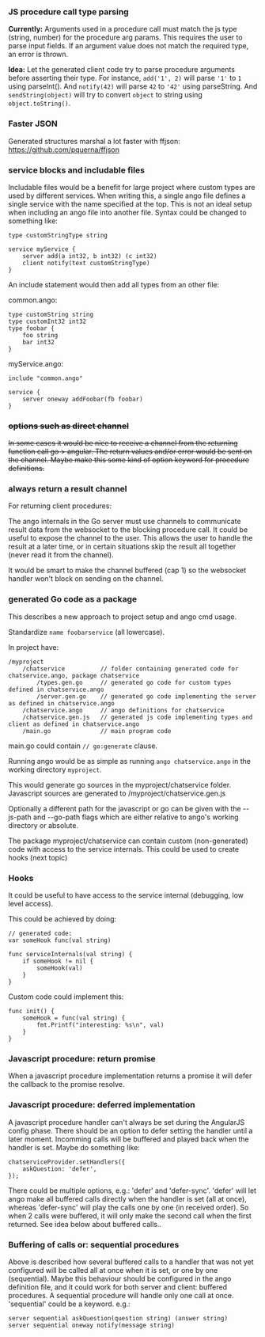 
### JS procedure call type parsing
**Currently:** Arguments used in a procedure call must match the js type (string, number) for the procedure arg params. This requires the user to parse input fields. If an argument value does not match the required type, an error is thrown.

**Idea:** Let the generated client code try to parse procedure arguments before asserting their type. For instance, `add('1', 2)` will parse `'1'` to `1` using parseInt(). And `notify(42)` will parse `42` to `'42'` using parseString. And `sendString(object)` will try to convert `object` to string using `object.toString()`.

### Faster JSON
Generated structures marshal a lot faster with ffjson: https://github.com/pquerna/ffjson

### service blocks and includable files
Includable files would be a benefit for large project where custom types are used by different services. When writing this, a single ango file defines a single service with the name specified at the top. This is not an ideal setup when including an ango file into another file. Syntax could be changed to something like:
```
type customStringType string

service myService {
	server add(a int32, b int32) (c int32)
	client notify(text customStringType)
}
```

An include statement would then add all types from an other file:

common.ango:
```
type customString string
type customInt32 int32
type foobar {
	foo string
	bar int32
}
```

myService.ango:
```
include "common.ango"

service {
	server oneway addFoobar(fb foobar)
}
```

### ~~options such as direct channel~~
~~In some cases it would be nice to receive a channel from the returning function call go > angular. The return values and/or error would be sent on the channel. Maybe make this some kind of option keyword for procedure definitions.~~

### always return a result channel
For returning client procedures:

The ango internals in the Go server must use channels to communicate result data from the websocket to the blocking procedure call. It could be useful to expose the channel to the user. This allows the user to handle the result at a later time, or in certain situations skip the result all together (never read it from the channel).

It would be smart to make the channel buffered (cap 1) so the websocket handler won't block on sending on the channel.

### generated Go code as a package
This describes a new approach to project setup and ango cmd usage.

Standardize `name foobarservice` (all lowercase).

In project have:
```
/myproject
	/chatservice          // folder containing generated code for chatservice.ango, package chatservice
		/types.gen.go     // generated go code for custom types defined in chatservice.ango
		/server.gen.go    // generated go code implementing the server as defined in chatservice.ango
	/chatservice.ango     // ango definitions for chatservice
	/chatservice.gen.js   // generated js code implementing types and client as defined in chatservice.ango
	/main.go              // main program code
```

main.go could contain `// go:generate` clause.

Running ango would be as simple as running `ango chatservice.ango` in the working directory `myproject`.

This would generate go sources in the myproject/chatservice folder. Javascript sources are generated to /myproject/chatservice.gen.js

Optionally a different path for the javascript or go can be given with the --js-path and --go-path flags which are either relative to ango's working directory or absolute.

The package myproject/chatservice can contain custom (non-generated) code with access to the service internals. This could be used to create hooks (next topic)

### Hooks
It could be useful to have access to the service internal (debugging, low level access).

This could be achieved by doing:

```
// generated code:
var someHook func(val string)

func serviceInternals(val string) {
	if someHook != nil {
		someHook(val)
	}
}
```

Custom code could implement this:
```
func init() {
	someHook = func(val string) {
		fmt.Printf("interesting: %s\n", val)
	}
}
```

### Javascript procedure: return promise

When a javascript procedure implementation returns a promise it will defer the callback to the promise resolve.

### Javascript procedure: deferred implementation

A javascript procedure handler can't always be set during the AngularJS config phase. There should be an option to defer setting the handler until a later moment. Incomming calls will be buffered and played back when the handler is set. Maybe do something like:
```
chatserviceProvider.setHandlers({
	askQuestion: 'defer', 
});
```

There could be multiple options, e.g.: 'defer' and 'defer-sync'. 'defer' will let ango make all buffered calls directly when the handler is set (all at once), whereas 'defer-sync' will play the calls one by one (in received order). So when 2 calls were buffered, it will only make the second call when the first returned. See idea below about buffered calls..

### Buffering of calls or: sequential procedures

Above is described how several buffered calls to a handler that was not yet configured will be called all at once when it is set, or one by one (sequential). Maybe this behaviour should be configured in the ango definition file, and it could work for both server and client: buffered procedures. A sequential procedure will handle only one call at once. 'sequential' could be a keyword. e.g.:
```
server sequential askQuestion(question string) (answer string)
server sequential oneway notify(message string)
```

